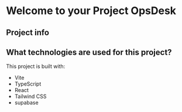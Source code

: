 # Welcome to your Project OpsDesk

## Project info

## What technologies are used for this project?

This project is built with:

- Vite
- TypeScript
- React
- Tailwind CSS
- supabase


